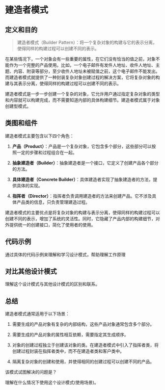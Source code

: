 # 建造者模式

## 定义和目的

> 建造者模式（Builder Pattern）：将一个复杂对象的构建与它的表示分离，使得同样的构建过程可以创建不同的表示。

在某些情况下，一个对象会有一些重要的属性，在它们没有恰当的值之前，对象不能作为一个完整的产品使用。比如，一个电子邮件有发件人地址、收件人地址、主题、内容、附录等部分，至少收件人地址未被赋值之前，这个电子邮件不能发出。而建造者模式就提供了一种封装复杂对象创建过程的解决方案，它将复杂对象的构建与其表示分离，使得同样的构建过程可以创建不同的表示。

建造者模式是一步一步创建一个复杂的对象，它允许用户通过指定复杂对象的类型和内容就可以构建完成，而不需要知道内部的具体构建细节。建造者模式属于对象创建型模式。

## 类图和组件

建造者模式主要包含以下四个角色：

1. **产品（Product）**：产品是一个复杂对象，它包含多个部分，这些部分可以按照一定的步骤和过程组合在一起。

2. **抽象建造者（Builder）**：抽象建造者是一个接口，它定义了创建产品各个部分的方法。

3. **具体建造者（Concrete Builder）**：具体建造者实现了抽象建造者的方法，提供具体的实现。

4. **指挥者（Director）**：指挥者负责调用建造者的方法来创建产品。它不涉及具体产品类的信息，只负责管理建造过程。





建造者模式的主要优点是将复杂对象的构建与表示分离，使得同样的构建过程可以创建不同的表示，增加了系统的灵活性。同时，它隐藏了产品内部的构建细节，对外提供统一的创建接口，简化了使用者的使用。

## 代码示例

通过具体的代码示例来理解和学习设计模式，帮助理解工作原理

## 对比其他设计模式

理解这个设计模式与其他设计模式的区别和联系。

## 总结

建造者模式通常适用于以下场景：

1. 需要生成的产品对象有复杂的内部结构，这些产品对象通常包含多个部分。

2. 需要生成的产品对象的属性相互依赖，需要指定其生成顺序。

3. 对象的创建过程独立于创建该对象的类。在建造者模式中引入了指挥者类，将创建过程封装在指挥者类中，而不在建造者类和客户类中。

4. 隔离复杂对象的创建和使用，并使得相同的创建过程可以创建不同的产品。





该模式试图解决的问题是？

理解在什么情况下使用这个设计模式(使用场景)。

